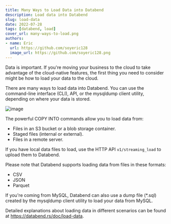 ```yaml
---
title: Many Ways to Load Data into Databend
description: Load data into Databend
slug: load-data
date: 2022-07-28
tags: [databend, load]
cover_url: many-ways-to-load.png
authors:
- name: Eric
  url: https://github.com/soyeric128
  image_url: https://github.com/soyeric128.png
---
```


Data is important. If you're moving your business to the cloud to take advantage of the cloud-native features, the first thing you need to consider might be how to load your data to the cloud.

There are many ways to load data into Databend. You can use the command-line interface (CLI), API, or the mysqldump client utility, depending on where your data is stored.

![image](/img/blog/load_data_methods.png)

The powerful COPY INTO commands allow you to load data from:

- Files in an S3 bucket or a blob storage container.
- Staged files (internal or external).
- Files in a remote server.

If you have local data files to load, use the HTTP API `v1/streaming_load` to upload them to Databend.

Please note that Databend supports loading data from files in these formats:

- CSV
- JSON
- Parquet

If you're coming from MySQL, Databend can also use a dump file (*.sql) created by the mysqldump client utility to load your data from MySQL.

Detailed explanations about loading data in different scenarios can be found at https://databend.rs/doc/load-data. 